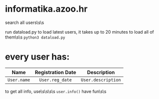 # informatika.azoo.hr
search all users\s\s

run dataload.py to load latest users, it takes up to 20 minutes to load all of them\s\s
`python3 dataload.py`
# every user has:

|     Name     |  Registration Date  |     Description    |
|:------------:|:-------------------:|:------------------:|
| `User.name`  |    `User.reg_date`  | `User.description` |

to get all info, use\s\s\s\s
`user.info()`
have fun\s\s
